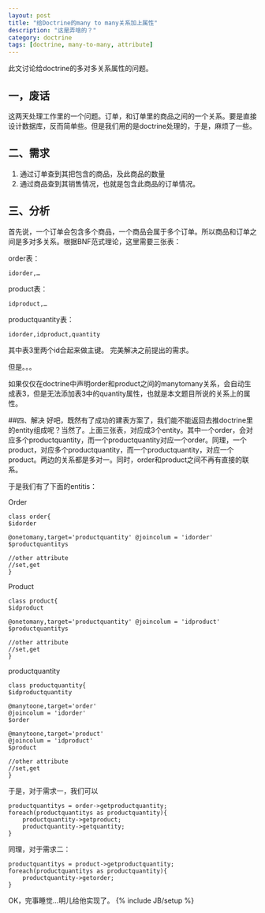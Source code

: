 ```yaml
---
layout: post
title: "给Doctrine的many to many关系加上属性"
description: "这是弄啥的？"
category: doctrine
tags: [doctrine, many-to-many, attribute]
---
```

此文讨论给doctrine的多对多关系属性的问题。

## 一，废话
这两天处理工作里的一个问题。订单，和订单里的商品之间的一个关系。要是直接设计数据库，反而简单些。但是我们用的是doctrine处理的，于是，麻烦了一些。

## 二、需求
1. 通过订单查到其把包含的商品，及此商品的数量
2. 通过商品查到其销售情况，也就是包含此商品的订单情况。

## 三、分析
首先说，一个订单会包含多个商品，一个商品会属于多个订单。所以商品和订单之间是多对多关系。根据BNF范式理论，这里需要三张表：

order表：
	
	idorder,…

product表：

	idproduct,…

productquantity表：

	idorder,idproduct,quantity
	
其中表3里两个id合起来做主键。
完美解决之前提出的需求。

但是。。。

如果仅仅在doctrine中声明order和product之间的manytomany关系，会自动生成表3，但是无法添加表3中的quantity属性，也就是本文题目所说的关系上的属性。

##四、解决
好吧，既然有了成功的建表方案了，我们能不能返回去推doctrine里的entity组成呢？当然了。上面三张表，对应成3个entity。其中一个order，会对应多个productquantity，而一个productquantity对应一个order。同理，一个product，对应多个productquantity，而一个productquantity，对应一个product。两边的关系都是多对一。同时，order和product之间不再有直接的联系。

于是我们有了下面的entitis：

Order

	class order{
	$idorder
	
	@onetomany,target='productquantity'	@joincolum = 'idorder'
	$productquantitys
	
	//other attribute
	//set,get
	}
	
Product

	class product{
	$idproduct
	
	@onetomany,target='productquantity'	@joincolum = 'idproduct'
	$productquantitys
	
	//other attribute
	//set,get
	}

productquantity

	class productquantity{
	$idproductquantity
	
	@manytoone,target='order'
	@joincolum = 'idorder'
	$order
	
	@manytoone,target='product'
	@joincolum = 'idproduct'
	$product
	
	//other attribute
	//set,get
	}

于是，对于需求一，我们可以

	productquantitys = order->getproductquantity;
	foreach(productquantitys as productquantity){
		productquantity->getproduct;
		productquantity->getquantity;
	}
	
同理，对于需求二：

	productquantitys = product->getproductquantity;
	foreach(productquantitys as productquantity){
		productquantity->getorder;
	}
	
OK，完事睡觉…明儿给他实现了。
{% include JB/setup %}

